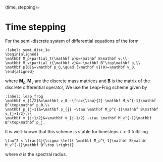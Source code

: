 (time_stepping)=
# Time stepping

For the semi-discrete system of differential equations of the form

```{math}
:label: semi_disc_1o
\begin{aligned}
\mathbf M_p\partial_t{\mathbf p}&=\mathbf B\mathbf v,\\
\mathbf M_v\partial_t{\mathbf v}&=-\mathbf B^\top\mathbf p,\\
\mathbf p(0)&=\mathbf p_0,\quad {\mathbf v}(0)=\mathbf v_0,
\end{aligned}
```
where $\mathbf M_p,\mathbf M_v$ are the discrete mass matrices and $\mathbf B$ is the matrix of the discrete differential operator,
We use the Leap-Frog scheme given by
```{math}
:label: leap_frog
\mathbf v_{1/2}&=\mathbf v_0 -\frac{\tau}{2} \mathbf M_v^{-1}\mathbf B^\top\mathbf p_0,\\
\mathbf p_{j+1}&=\mathbf p_{j} +\tau \mathbf M_p^{-1}\mathbf B\mathbf v_{j+1/2},\\
\mathbf v_{j+1/2}&=\mathbf v_{j-1/2} -\tau \mathbf M_v^{-1}\mathbf B^\top\mathbf p_j.
```

It is well-known that this scheme is stable for timesteps $\tau>0$ fulfilling

```{math}
\tau^2 < \frac{4}{\sigma \left( \mathbf M_p^{-1}\mathbf B\mathbf M_v^{-1}\mathbf B^\top \right)}
```
where $\sigma$ is the spectral radius.
